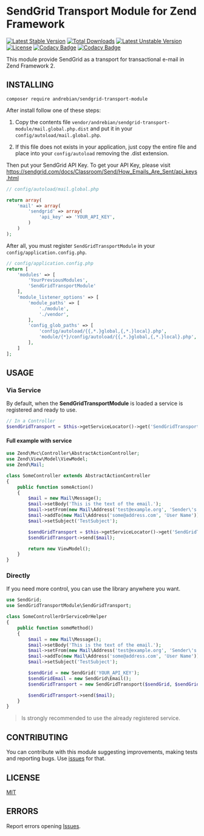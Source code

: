 # SendGrid Transport Module for Zend Framework


[![Latest Stable Version](https://poser.pugx.org/andrebian/sendgrid-transport-module/v/stable)](https://packagist.org/packages/andrebian/sendgrid-transport-module)
[![Total Downloads](https://poser.pugx.org/andrebian/sendgrid-transport-module/downloads)](https://packagist.org/packages/andrebian/sendgrid-transport-module)
[![Latest Unstable Version](https://poser.pugx.org/andrebian/sendgrid-transport-module/v/unstable)](https://packagist.org/packages/andrebian/sendgrid-transport-module)
[![License](https://poser.pugx.org/andrebian/sendgrid-transport-module/license)](https://packagist.org/packages/andrebian/sendgrid-transport-module)
[![Codacy Badge](https://api.codacy.com/project/badge/Grade/b3aed2e68b4849e9bbb91d776089bd46)](https://www.codacy.com/app/andrecardosodev/sendgrid-transport-module?utm_source=github.com&amp;utm_medium=referral&amp;utm_content=andrebian/sendgrid-transport-module&amp;utm_campaign=Badge_Grade)
[![Codacy Badge](https://api.codacy.com/project/badge/Coverage/b3aed2e68b4849e9bbb91d776089bd46)](https://www.codacy.com/app/andrecardosodev/sendgrid-transport-module?utm_source=github.com&amp;utm_medium=referral&amp;utm_content=andrebian/sendgrid-transport-module&amp;utm_campaign=Badge_Coverage)



This module provide SendGrid as a transport for transactional e-mail in Zend Framework 2.


## INSTALLING

`composer require andrebian/sendgrid-transport-module`

After install follow one of these steps:

1) Copy the contents file `vendor/andrebian/sendgrid-transport-module/mail.global.php.dist` and put it in your `config/autoload/mail.global.php`. 

2) If this file does not exists in your application, just copy the entire file and place into your `config/autoload` removing the .dist extension.

Then put your SendGrid API Key. To get your API Key, please visit https://sendgrid.com/docs/Classroom/Send/How_Emails_Are_Sent/api_keys.html


```php
// config/autoload/mail.global.php

return array(
    'mail' => array(
        'sendgrid' => array(
            'api_key' => 'YOUR_API_KEY',
        )
    )
);
```

After all, you must register `SendGridTransportModule` in your `config/application.config.php`.

```php
// config/application.config.php
return [
    'modules' => [
        'YourPreviousModules',
        'SendGridTransportModule'
    ],
    'module_listener_options' => [
        'module_paths' => [
            './module',
            './vendor',
        ],
        'config_glob_paths' => [
            'config/autoload/{{,*.}global,{,*.}local}.php',
            'module/{*}/config/autoload/{{,*.}global,{,*.}local}.php',
        ],
    ]
];
```

## USAGE

### Via Service

By default, when the **SendGridTransportModule** is loaded a service is registered and ready to use.

```php
// In a Controller
$sendGridTransport = $this->getServiceLocator()->get('SendGridTransport');
```

#### Full example with service

```php
use Zend\Mvc\Controller\AbstractActionController;
use Zend\View\Model\ViewModel;
use Zend\Mail;

class SomeController extends AbstractActionController
{
    public function someAction()
    {
        $mail = new Mail\Message();
        $mail->setBody('This is the text of the email.');
        $mail->setFrom(new Mail\Address('test@example.org', 'Sender\'s name'));
        $mail->addTo(new Mail\Address('some@address.com', 'User Name'));
        $mail->setSubject('TestSubject');

        $sendGridTransport = $this->getServiceLocator()->get('SendGridTransport');
        $sendGridTransport->send($mail);

        return new ViewModel();
    }
}
```

### Directly

If you need more control, you can use the library anywhere you want.

```php
use SendGrid;
use SendGridTransportModule\SendGridTransport;

class SomeControllerOrServiceOrHelper 
{
    public function someMethod()
    {
        $mail = new Mail\Message();
        $mail->setBody('This is the text of the email.');
        $mail->setFrom(new Mail\Address('test@example.org', 'Sender\'s name'));
        $mail->addTo(new Mail\Address('some@address.com', 'User Name'));
        $mail->setSubject('TestSubject');

        $sendGrid = new SendGrid('YOUR_API_KEY');
        $sendGridEmail = new SendGrid\Email();
        $sendGridTransport = new SendGridTransport($sendGrid, $sendGridEmail);

        $sendGridTransport->send($mail);
    }
}
```

> Is strongly recommended to use the already registered service.



## CONTRIBUTING

You can contribute with this module suggesting improvements, making tests and reporting bugs. Use [issues](https://github.com/andrebian/sendgrid-transport-module/issues) for that.


## LICENSE

[MIT](https://github.com/andrebian/sendgrid-transport-module/blob/master/LICENSE)


## ERRORS 

Report errors opening [Issues](https://github.com/andrebian/sendgrid-transport-module/issues).
